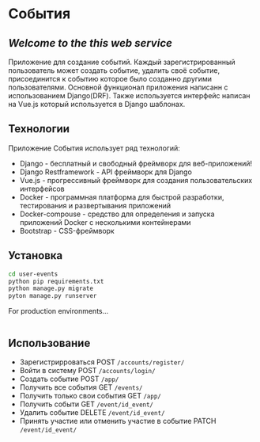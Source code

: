 # События
## _Welcome to the this web service_

Приложение для создание событий. Каждый зарегистрированный пользователь может создать событие, удалить своё событие, присоединится к событию которое было созданно другими пользователями.
Основной функционал приложения написанн с использованием Django(DRF). Также используется интерфейс написан на Vue.js который используется в Django шаблонах.

## Технологии

Приложение События использует ряд технологий:

- Django - бесплатный и свободный фреймворк для веб-приложений!
- Django Restframework - API фреймворк для Django 
- Vue.js - прогрессивный фреймворк для создания пользовательских интерфейсов
- Docker - программная платформа для быстрой разработки, тестирования и развертывания приложений
- Docker-compouse - средство для определения и запуска приложений Docker с несколькими контейнерами
- Bootstrap - CSS-фреймворк

## Установка

```sh
cd user-events
python pip requirements.txt
python manage.py migrate
pyton manage.py runserver
```

For production environments...

```sh

```
## Использование
- Зарегистрирроваться POST `/accounts/register/`
- Войти в систему POST `/accounts/login/`
- Создать событие POST `/app/`
- Получить все события GET `/events/`
- Получить только свои события GET `/app/`
- Получить событи GET `/event/id_event/`
- Удалить событие DELETE `/event/id_event/`
- Принять участие или отменить участие в событие PATCH `/event/id_event/`